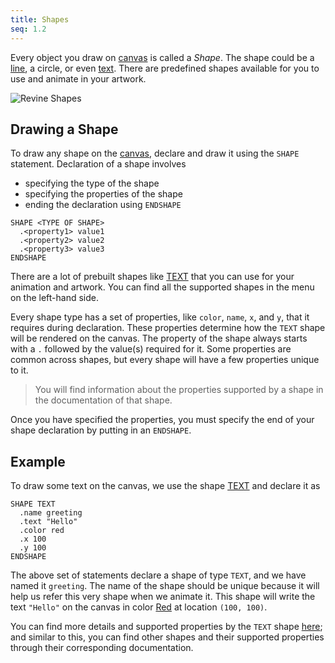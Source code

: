 ```yaml
---
title: Shapes
seq: 1.2
---
```


Every object you draw on [canvas](/docs/canvas) is called a _Shape_. The shape could be a [line](/docs/line), a circle, or even [text](/docs/text). There are predefined shapes available for you to use and animate in your artwork.

![Revine Shapes](https://user-images.githubusercontent.com/4745789/136773370-d7d3f6e2-4a27-42e6-9644-e05690ff0d17.png)

## Drawing a Shape

To draw any shape on the [canvas](/docs/canvas), declare and draw it using the `SHAPE` statement. Declaration of a
shape involves

 - specifying the type of the shape
 - specifying the properties of the shape
 - ending the declaration using `ENDSHAPE`

```
SHAPE <TYPE OF SHAPE>
  .<property1> value1
  .<property2> value2
  .<property3> value3
ENDSHAPE
```

There are a lot of prebuilt shapes like [TEXT](/docs/text) that
you can use for your animation and artwork. You can find all the supported shapes in the menu on the left-hand side.

Every shape type has a set of properties, like `color`, `name`, `x`, and `y`, that it requires during declaration.
These properties determine how the `TEXT` shape will be rendered on the canvas. The property of the shape always
starts with a `.` followed by the value(s) required for it. Some properties are common across shapes, but every
shape will have a few properties unique to it.

> You will find information about the properties supported by a shape in the documentation of that shape.

Once you have specified the properties, you must specify the end of your shape declaration by putting in an `ENDSHAPE`.

## Example

To draw some text on the canvas, we use the shape [TEXT](/docs/text) and declare it as

```
SHAPE TEXT
  .name greeting
  .text "Hello"
  .color red
  .x 100
  .y 100
ENDSHAPE
```

The above set of statements declare a shape of type `TEXT`, and we have named it `greeting`. The name of the shape should be unique
because it will help us refer this very shape when we animate it. This shape will write the text `"Hello"` on the canvas in color [Red](/docs/colors) at location `(100, 100)`.

You can find more details and supported properties by the `TEXT` shape [here](/docs/text); and similar to this, you can find
other shapes and their supported properties through their corresponding documentation.
